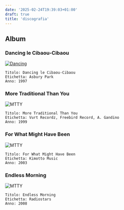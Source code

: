 ```yaml
---
date: '2025-02-24T19:39:03+01:00'
draft: true
title: 'discografia'
---
```

## Album
### Dancing le Cibaou-Cibaou
[![Dancing](/img/discog/dancing.jpg)](https://spotify.com)

```
Titolo: Dancing le Cibaou-Cibaou
Etichetta: Asbury Park
Anno: 1997
```

### More Traditional Than You
![MTTY](/img/discog/mtty.jpg)

```
Titolo: More Traditional Than You
Etichetta: Vurt Recordz, Freebird Record, A. Gandino
Anno: 1999
```

### For What Might Have Been
![MTTY](/img/discog/fwmhb.jpg)

```
Titolo: For What Might Have Been
Etichetta: Kimotto Music
Anno: 2003
```

### Endless Morning
![MTTY](/img/discog/endless.png)

```
Titolo: Endless Morning
Etichetta: Radiostars
Anno: 2008
```
<!--
{{< figure src="https://upload.wikimedia.org/wikipedia/commons/7/72/Radiostars_Cavern.jpg" attr="Foto da Commons Wikimedia" align=center link="https://commons.wikimedia.org/wiki/File:Radiostars_Cavern.jpg" target="_blank" >}}
-->
